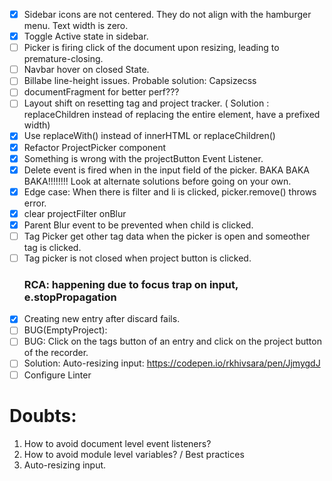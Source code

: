 - [x] Sidebar icons are not centered. They do not align with the hamburger menu. Text width is zero.
- [x] Toggle Active state in sidebar.
- [ ] Picker is firing click of the document upon resizing, leading to premature-closing.
- [ ] Navbar hover on closed State.
- [ ] Billabe line-height issues. Probable solution: Capsizecss
- [ ] documentFragment for better perf???
- [ ] Layout shift on resetting tag and project tracker. ( Solution : replaceChildren instead of replacing the entire element, have a prefixed width)
- [x] Use replaceWith() instead of innerHTML or replaceChildren()
- [x] Refactor ProjectPicker component
- [x] Something is wrong with the projectButton Event Listener.
- [x] Delete event is fired when in the input field of the picker. BAKA BAKA BAKA!!!!!!!! Look at alternate solutions before going on your own.
- [x] Edge case: When there is filter and li is clicked, picker.remove() throws error.
- [x] clear projectFilter onBlur
- [x] Parent Blur event to be prevented when child is clicked.
- [ ] Tag Picker get other tag data when the picker is open and someother tag is clicked.
- [ ] Tag picker is not closed when project button is clicked.
  ### RCA: happening due to focus trap on input, e.stopPropagation
- [x] Creating new entry after discard fails.
- [ ] BUG(EmptyProject):
- [ ] BUG: Click on the tags button of an entry and click on the project button of the recorder.
- [ ] Solution: Auto-resizing input: https://codepen.io/rkhivsara/pen/JjmygdJ
- [ ] Configure Linter

# Doubts:

1. How to avoid document level event listeners?
2. How to avoid module level variables? / Best practices
3. Auto-resizing input.

